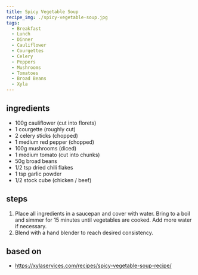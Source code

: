 ```yaml
---
title: Spicy Vegetable Soup
recipe_img: ./spicy-vegetable-soup.jpg
tags:
  - Breakfast
  - Lunch
  - Dinner
  - Cauliflower
  - Courgettes
  - Celery
  - Peppers
  - Mushrooms
  - Tomatoes
  - Broad Beans
  - Xyla
---
```


<!-- markdownlint-disable MD024 -->

## ingredients

- 100g cauliflower (cut into florets)
- 1 courgette (roughly cut)
- 2 celery sticks (chopped)
- 1 medium red pepper (chopped)
- 100g mushrooms (diced)
- 1 medium tomato (cut into chunks)
- 50g broad beans
- 1/2 tsp dried chili flakes
- 1 tsp garlic powder
- 1/2 stock cube (chicken / beef)

## steps

1. Place all ingredients in a saucepan and cover with water. Bring to a boil and simmer for 15 minutes until vegetables are cooked. Add more water if necessary.
2. Blend with a hand blender to reach desired consistency.

## based on

- https://xylaservices.com/recipes/spicy-vegetable-soup-recipe/
<!-- markdownlint-enable MD024 -->
